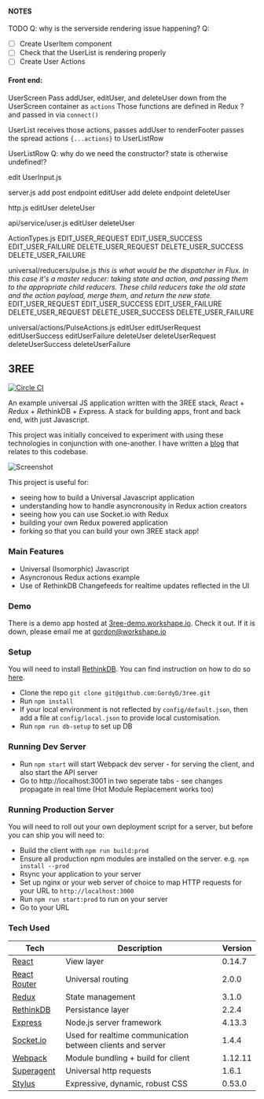 #### NOTES
TODO
Q: why is the serverside rendering issue happening?
Q:

- [ ] Create UserItem component
- [ ] Check that the UserList is rendering properly
- [ ] Create User Actions

#### Front end:
UserScreen
  Pass addUser, editUser, and deleteUser down from the UserScreen container as `actions`
  Those functions are defined in Redux ? and passed in via `connect()`

UserList receives those actions,
  passes addUser to renderFooter
  passes the spread actions `{...actions}` to UserListRow

UserListRow
Q: why do we need the constructor? state is otherwise undefined!?

edit UserInput.js

server.js
  add post endpoint editUser
  add delete endpoint deleteUser

http.js
  editUser
  deleteUser

api/service/user.js
  editUser
  deleteUser

ActionTypes.js
  EDIT_USER_REQUEST
  EDIT_USER_SUCCESS
  EDIT_USER_FAILURE
  DELETE_USER_REQUEST
  DELETE_USER_SUCCESS
  DELETE_USER_FAILURE

universal/reducers/pulse.js
*this is what would be the dispatcher in Flux. In this case it's a master reducer: taking state and action, and passing them to the appropriate child reducers. These child reducers take the old state and the action payload, merge them, and return the new state.*
  EDIT_USER_REQUEST
  EDIT_USER_SUCCESS
  EDIT_USER_FAILURE
  DELETE_USER_REQUEST
  DELETE_USER_SUCCESS
  DELETE_USER_FAILURE

universal/actions/PulseActions.js
  editUser
  editUserRequest
  editUserSuccess
  editUserFailure
  deleteUser
  deleteUserRequest
  deleteUserSuccess
  deleteUserFailure





## 3REE
[![Circle CI](https://circleci.com/gh/GordyD/3ree.svg?style=svg)](https://circleci.com/gh/GordyD/3ree)

An example universal JS application written with the 3REE stack, *Re*act + *Re*dux + *Re*thinkDB + *E*xpress. A stack for building apps, front and back end, with just Javascript.

This project was initially conceived to experiment with using these technologies in conjunction with one-another. I have written a [blog](http://blog.workshape.io/the-3ree-stack-react-redux-rethinkdb-express-js/) that relates to this codebase.

![Screenshot](http://i.imgur.com/RiFteKV.png)

This project is useful for:
 - seeing how to build a Universal Javascript application
 - understanding how to handle asyncronousity in Redux action creators
 - seeing how you can use Socket.io with Redux
 - building your own Redux powered application
 - forking so that you can build your own 3REE stack app!

### Main Features

 - Universal (Isomorphic) Javascript
 - Asyncronous Redux actions example
 - Use of RethinkDB Changefeeds for realtime updates reflected in the UI

### Demo

There is a demo app hosted at [3ree-demo.workshape.io](http://3ree-demo.workshape.io). Check it out. If it is down, please email me at gordon@workshape.io

### Setup

You will need to install [RethinkDB](http://www.rethinkdb.com). You can find instruction on how to do so [here](http://rethinkdb.com/docs/install/).

 - Clone the repo `git clone git@github.com:GordyD/3ree.git`
 - Run `npm install`
 - If your local environment is not reflected by `config/default.json`, then add a file at `config/local.json` to provide local customisation.
 - Run `npm run db-setup` to set up DB

### Running Dev Server

 - Run `npm start` will start Webpack dev server - for serving the client, and also start the API server
 - Go to http://localhost:3001 in two seperate tabs - see changes propagate in real time (Hot Module Replacement works too)

### Running Production Server

You will need to roll out your own deployment script for a server, but before you can ship you will need to:

 - Build the client with `npm run build:prod`
 - Ensure all production npm modules are installed on the server. e.g. `npm install --prod`
 - Rsync your application to your server
 - Set up nginx or your web server of choice to map HTTP requests for your URL to `http://localhost:3000`
 - Run `npm run start:prod` to run on your server
 - Go to your URL

### Tech Used

| **Tech** | **Description** | **Version** |
| ---------|-----------------|-------------|
| [React](https://facebook.github.io/react/) | View layer | 0.14.7 |
| [React Router](https://github.com/reactjs/react-router) | Universal routing | 2.0.0 |
| [Redux](http://redux.js.org/) | State management | 3.1.0 |
| [RethinkDB](http://www.rethinkdb.com) | Persistance layer | 2.2.4 |
| [Express](http://expressjs.com/) | Node.js server framework | 4.13.3 |
| [Socket.io]() | Used for realtime communication between clients and server | 1.4.4 |
| [Webpack](https://webpack.github.io/) | Module bundling + build for client | 1.12.11 |
| [Superagent](https://github.com/visionmedia/superagent) | Universal http requests | 1.6.1 |
| [Stylus](http://stylus-lang.com/) | Expressive, dynamic, robust CSS | 0.53.0 |




